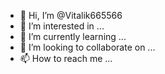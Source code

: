 - 👋 Hi, I’m @Vitalik665566
- 👀 I’m interested in ...
- 🌱 I’m currently learning ...
- 💞️ I’m looking to collaborate on ...
- 📫 How to reach me ...

<!---
Vitalik665566/Vitalik665566 is a ✨ special ✨ repository because its `README.md` (this file) appears on your GitHub profile.
You can click the Preview link to take a look at your changes.
--->
